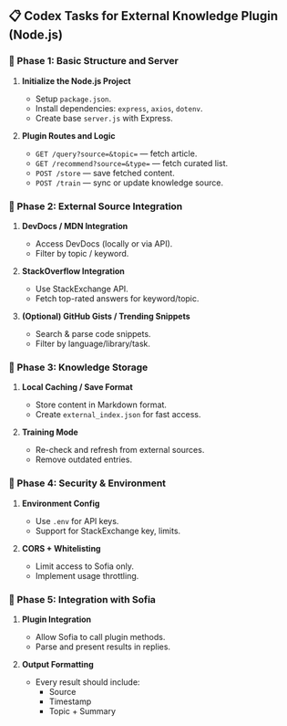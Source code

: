## 📋 Codex Tasks for External Knowledge Plugin (Node.js)

### 🔹 Phase 1: Basic Structure and Server

1. **Initialize the Node.js Project**
   - Setup `package.json`.
   - Install dependencies: `express`, `axios`, `dotenv`.
   - Create base `server.js` with Express.

2. **Plugin Routes and Logic**
   - `GET /query?source=&topic=` — fetch article.
   - `GET /recommend?source=&type=` — fetch curated list.
   - `POST /store` — save fetched content.
   - `POST /train` — sync or update knowledge source.


### 🔹 Phase 2: External Source Integration

1. **DevDocs / MDN Integration**
   - Access DevDocs (locally or via API).
   - Filter by topic / keyword.

2. **StackOverflow Integration**
   - Use StackExchange API.
   - Fetch top-rated answers for keyword/topic.

3. **(Optional) GitHub Gists / Trending Snippets**
   - Search & parse code snippets.
   - Filter by language/library/task.


### 🔹 Phase 3: Knowledge Storage

1. **Local Caching / Save Format**
   - Store content in Markdown format.
   - Create `external_index.json` for fast access.

2. **Training Mode**
   - Re-check and refresh from external sources.
   - Remove outdated entries.


### 🔹 Phase 4: Security & Environment

1. **Environment Config**
   - Use `.env` for API keys.
   - Support for StackExchange key, limits.

2. **CORS + Whitelisting**
   - Limit access to Sofia only.
   - Implement usage throttling.


### 🔹 Phase 5: Integration with Sofia

1. **Plugin Integration**
   - Allow Sofia to call plugin methods.
   - Parse and present results in replies.

2. **Output Formatting**
   - Every result should include:
     - Source
     - Timestamp
     - Topic + Summary